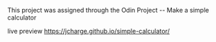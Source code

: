 This project was assigned through the Odin Project
-- Make a simple calculator

live preview https://jcharge.github.io/simple-calculator/

